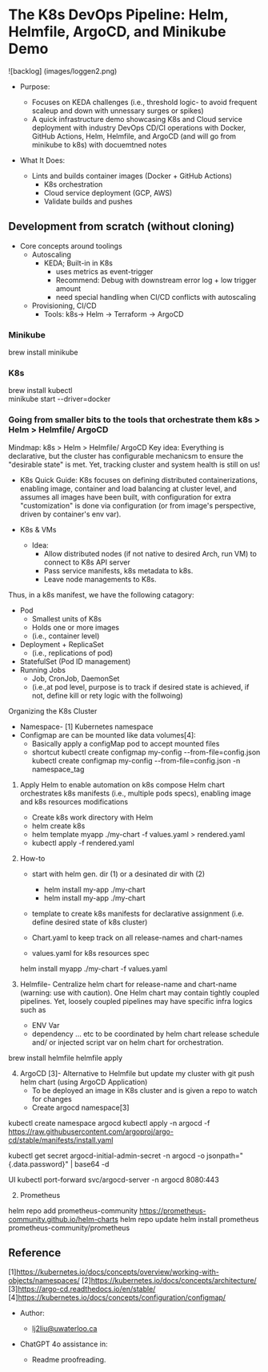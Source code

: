 # The K8s DevOps Pipeline: Helm, Helmfile, ArgoCD, and Minikube Demo

![backlog] (images/loggen2.png)

- Purpose:
    - Focuses on KEDA challenges (i.e., threshold logic- to avoid frequent scaleup and down with unnessary surges or spikes)
    - A quick infrastructure demo showcasing K8s and Cloud service deployment with industry DevOps CD/CI operations with Docker, GitHub Actions, Helm, Helmfile, and ArgoCD (and will go from minikube to k8s) with docuemtned notes
    

- What It Does:
    - Lints and builds container images (Docker + GitHub Actions) 
        - K8s orchestration 
        - Cloud service deployment (GCP, AWS)
        - Validate builds and pushes 



## Development from scratch (without cloning)

- Core concepts around toolings
    - Autoscaling
        - KEDA; Built-in in K8s
            - uses metrics as event-trigger
            - Recommend: Debug with downstream error log + low trigger amount 
            - need special handling when CI/CD conflicts with autoscaling
    - Provisioning, CI/CD
        - Tools: k8s-> Helm -> Terraform -> ArgoCD

### Minikube 
brew install minikube
### K8s
brew install kubectl   
minikube start --driver=docker

### Going from smaller bits to the tools that orchestrate them k8s > Helm > Helmfile/ ArgoCD
Mindmap: 
k8s > Helm > Helmfile/ ArgoCD
Key idea: 
Everything is declarative, but the cluster has configurable mechanicsm to ensure the "desirable state" is met. Yet, tracking cluster and system health is still on us! 


- K8s Quick Guide:
K8s focuses on defining distributed containerizations, enabling image, container and load balancing at cluster level, and assumes all images have been built, with configuration for extra "customization" is done via configuration (or from image's perspective, driven by container's env var).

- K8s & VMs
    - Idea: 
        - Allow distributed nodes (if not native to desired Arch, run VM) to connect to K8s API server
        - Pass service manifests, k8s metadata to k8s. 
        - Leave node managements to K8s. 

Thus, in a k8s manifest, we have the following catagory: 
- Pod 
    - Smallest units of K8s
    - Holds one or more images
    - (i.e., container level)
- Deployment + ReplicaSet
    - (i.e., replications of pod)
- StatefulSet (Pod ID management)
- Running Jobs 
    - Job, CronJob, DaemonSet 
    - (i.e.,at pod level, purpose is to track if desired state is achieved, if not, define kill or rety logic with the follwoing)

Organizing the K8s Cluster 
- Namespace- [1]
    Kubernetes namespace 
- Configmap are can be mounted like data volumes[4]:
    - Basically apply a configMap pod to accept mounted files 
    - shortcut kubectl create configmap my-config --from-file=config.json
    kubectl create configmap my-config --from-file=config.json -n namespace_tag


1. Apply Helm to enable automation on k8s compose Helm chart orchestrates k8s manifests (i.e., multiple pods specs), enabling image and k8s resources modifications
    - Create k8s work directory with Helm     
    - helm create k8s
    - helm template myapp ./my-chart -f values.yaml > rendered.yaml
    - kubectl apply -f rendered.yaml


2. How-to
    - start with helm gen. dir (1) or a desinated dir with (2)
        - helm install my-app ./my-chart
        - helm install my-app ./my-chart

    -  template to create k8s manifests for declarative assignment (i.e. define desired state of k8s cluster) 
    -  Chart.yaml to keep track on all release-names and chart-names 
    -  values.yaml for k8s resources spec

    helm install myapp ./my-chart -f values.yaml



3. Helmfile- Centralize helm chart for release-name and chart-name (warning: use with caution). One Helm chart may contain tightly coupled pipelines. Yet, loosely coupled pipelines may have specific infra logics such as 
    - ENV Var 
    - dependency 
    ... etc to be coordinated by helm chart release schedule and/ or injected script var on helm chart for orchestration.  

brew install helmfile
helmfile apply

4. ArgoCD [3]- Alternative to Helmfile  but update my cluster with git push helm chart (using ArgoCD Application)
    - To be deployed an image in K8s cluster and is given a repo to watch for changes 
    -  Create argocd namespace[3] 

kubectl create namespace argocd
kubectl apply -n argocd -f https://raw.githubusercontent.com/argoproj/argo-cd/stable/manifests/install.yaml

kubectl get secret argocd-initial-admin-secret -n argocd -o jsonpath="{.data.password}" | base64 -d

UI
kubectl port-forward svc/argocd-server -n argocd 8080:443


2. Prometheus

helm repo add prometheus-community https://prometheus-community.github.io/helm-charts
helm repo update
helm install prometheus prometheus-community/prometheus

## Reference


 [1]https://kubernetes.io/docs/concepts/overview/working-with-objects/namespaces/ 
 [2]https://kubernetes.io/docs/concepts/architecture/ 
 [3]https://argo-cd.readthedocs.io/en/stable/ 
 [4]https://kubernetes.io/docs/concepts/configuration/configmap/ 



- Author: 
    - lj2liu@uwaterloo.ca

- ChatGPT 4o assistance in: 
    -  Readme proofreading. 